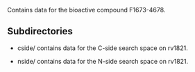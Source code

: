Contains data for the bioactive compound F1673-4678.

## Subdirectories

- cside/ contains data for the C-side search space on rv1821.

- nside/ contains data for the N-side search space on rv1821.

